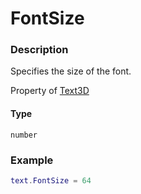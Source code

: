 # FontSize

### Description

Specifies the size of the font.

Property of [Text3D](/classes/Text3D/)

#### Type

`number`

### Example

```lua
text.FontSize = 64
```
